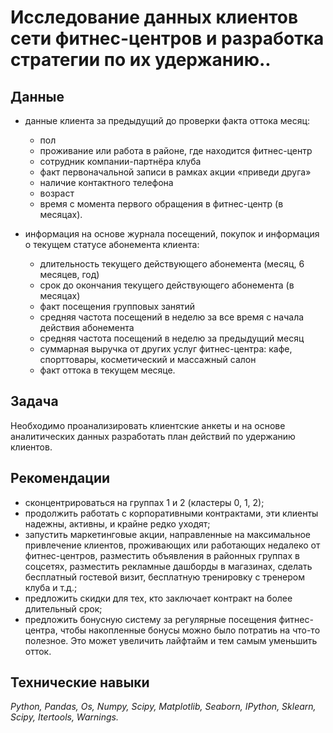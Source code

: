 # Исследование данных клиентов сети фитнес-центров и разработка стратегии по их удержанию..

## Данные

- данные клиента за предыдущий до проверки факта оттока месяц:
  
   - пол
   - проживание или работа в районе, где находится фитнес-центр
   - сотрудник компании-партнёра клуба
   - факт первоначальной записи в рамках акции «приведи друга»
   - наличие контактного телефона
   - возраст
   - время с момента первого обращения в фитнес-центр (в месяцах).
 
- информация на основе журнала посещений, покупок и информация о текущем статусе абонемента клиента:
  
   - длительность текущего действующего абонемента (месяц, 6 месяцев, год)
   - срок до окончания текущего действующего абонемента (в месяцах)
   - факт посещения групповых занятий
   - средняя частота посещений в неделю за все время с начала действия абонемента
   - средняя частота посещений в неделю за предыдущий месяц
   - суммарная выручка от других услуг фитнес-центра: кафе, спорттовары, косметический и массажный салон
   - факт оттока в текущем месяце.

## Задача

Необходимо проанализировать клиентские анкеты и на основе аналитических данных разработать план действий по удержанию клиентов.

## Рекомендации

 - сконцентрироваться на группах 1 и 2 (кластеры 0, 1, 2);
 - продолжить работать с корпоративными контрактами, эти клиенты надежны, активны, и крайне редко уходят;
 - запустить маркетинговые акции, направленные на максимальное привлечение клиентов, проживающих или работающих недалеко от фитнес-центров, разместить объявления в районных группах в соцсетях, разместить рекламные дашборды в магазинах, сделать бесплатный гостевой визит, бесплатную тренировку с тренером клуба и т.д.;
 - предложить скидки для тех, кто заключает контракт на более длительный срок;
 - предложить бонусную систему за регулярные посещения фитнес-центра, чтобы накопленные бонусы можно было потратиь на что-то полезное. Это может увеличить лайфтайм и тем самым уменьшить отток.
   
## Технические навыки
*Python, Pandas, Os, Numpy, Scipy, Matplotlib, Seaborn, IPython, Sklearn, Scipy, Itertools, Warnings.*
